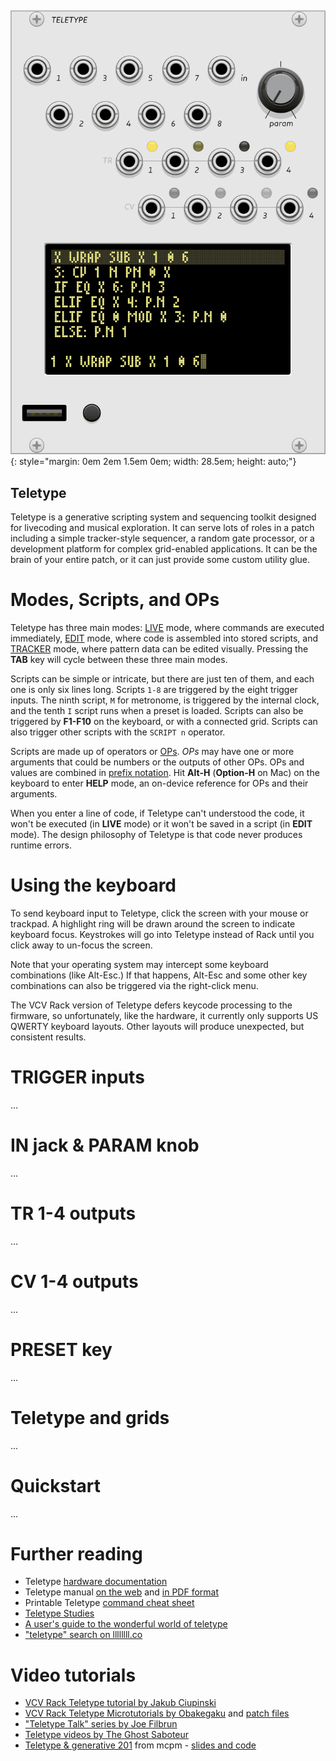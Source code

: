 ##

![teletype module screenshot](../images/teletype.png){: style="margin: 0em 2em 1.5em 0em; width: 28.5em; height: auto;"}

## Teletype

Teletype is a generative scripting system and sequencing toolkit designed for livecoding and musical exploration. It can serve lots of roles in a patch including a simple tracker-style sequencer, a random gate processor, or a development platform for complex grid-enabled applications. It can be the brain of your entire patch, or it can just provide some custom utility glue.

# Modes, Scripts, and OPs

Teletype has three main modes: [LIVE](http://monome.org/docs/teletype/manual/#live-mode) mode, where commands are executed immediately, [EDIT](http://monome.org/docs/teletype/manual/#edit-mode) mode, where code is assembled into stored scripts, and [TRACKER](http://monome.org/docs/teletype/manual/#patterns) mode, where pattern data can be edited visually. Pressing the **TAB** key will cycle between these three main modes. 

Scripts can be simple or intricate, but there are just ten of them, and each one is only six lines long. Scripts `1-8` are triggered by the eight trigger inputs. The ninth script, `M` for metronome, is triggered by the internal clock, and the tenth `I` script runs when a preset is loaded. Scripts can also be triggered by **F1-F10** on the keyboard, or with a connected grid. Scripts can also trigger other scripts with the `SCRIPT n` operator.

Scripts are made up of operators or [OPs](http://monome.org/docs/teletype/manual/#ops-and-mods). *OPs* may have one or more arguments that could be  numbers or the outputs of other OPs. OPs and values are combined in [prefix notation](https://en.wikipedia.org/wiki/Polish_notation). Hit **Alt-H** (**Option-H** on Mac) on the keyboard to enter **HELP** mode, an on-device reference for OPs and their arguments.

When you enter a line of code, if Teletype can't understood the code, it won't be executed (in **LIVE** mode) or it won't be saved in a script (in **EDIT** mode). The design philosophy of Teletype is that code never produces runtime errors.

# Using the keyboard

To send keyboard input to Teletype, click the screen with your mouse or trackpad. A highlight ring will be drawn around the screen to indicate keyboard focus. Keystrokes will go into Teletype instead of Rack until you click away to un-focus the screen. 

Note that your operating system may intercept some keyboard combinations (like Alt-Esc.) If that happens, Alt-Esc and some other key combinations can also be triggered via the right-click menu.

The VCV Rack version of Teletype defers keycode processing to the firmware, so unfortunately, like the hardware, it currently only supports US QWERTY keyboard layouts. Other layouts will produce unexpected, but consistent results.

# TRIGGER inputs

...

# IN jack & PARAM knob

...

# TR 1-4 outputs

...

# CV 1-4 outputs

...

# PRESET key

...

# Teletype and grids

...

# Quickstart

...


# Further reading

* Teletype [hardware documentation](http://monome.org/docs/teletype/)
* Teletype manual [on the web](https://monome.org/docs/teletype/manual) and [in PDF format](https://monome.org/docs/teletype/manual.pdf)
* Printable Teletype [command cheat sheet](https://monome.org/docs/teletype/TT_commands_4.0.pdf)
* [Teletype Studies](https://monome.org/docs/teletype/studies-1/)
* [A user's guide to the wonderful world of teletype](https://llllllll.co/t/a-users-guide-to-the-wonderful-world-of-teletype/35971)
* ["teletype" search on llllllll.co](https://llllllll.co/search?q=teletype)

# Video tutorials

* [VCV Rack Teletype tutorial by Jakub Ciupinski](https://www.youtube.com/watch?v=AMldf2W0mUw)
* [VCV Rack Teletype Microtutorials by Obakegaku](https://youtube.com/playlist?list=PLt9Y2vOdxouMOWfxDrgVIY0hMZvFCSBw7) and [patch files](https://patchstorage.com/author/obakegaku/)
* ["Teletype Talk" series by Joe Filbrun](https://www.youtube.com/watch?v=mMAhjRKrpZE&list=PLoxHBVkj2rip4Ce4kxdz_k7mK9Z8Wygo-)
* [Teletype videos by The Ghost Saboteur](https://www.youtube.com/playlist?list=PLMHhQKTYXU657VGx48aj-0rs_tjoz7-Eo)
* [Teletype & generative 201](https://www.youtube.com/watch?v=cVHhZkG-pck) from mcpm - [slides and code](https://docs.google.com/presentation/d/1NpNET1D4FlF4zljdo58_u29eLRYLV7yAbxGCsyR12hA/edit#slide=id.gf9647da6be_0_189)

